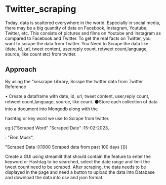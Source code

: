 # Twitter_scraping

Today, data is scattered everywhere in the world. Especially in social media, there may be a big quantity of data on Facebook, Instagram, Youtube, Twitter, etc. This consists of pictures and films on Youtube and Instagram as compared to Facebook and Twitter. To get the real facts on Twitter, you want to scrape the data from Twitter. You Need to Scrape the data like (date, id, url, tweet content, user,reply count, retweet count,language, source, like count etc) from twitter.

## Approach

By using the "snscrape Library, Scrape the twitter data from Twitter Reference

• Create a dataframe with date, id, url, tweet content, user,reply count, retweet count,language, source, like count. ⚫Store each collection of data into a document into Mongodb along with the

hashtag or key word we use to Scrape from twitter.

eg:({"Scraped Word" "Scraped Date" :15-02-2023,

: "Elon Musk",

"Scraped Data :[{1000 Scraped data from past 100 days }]})

Create a GUI using streamlit that should contain the feature to enter the keyword or Hashtag to be searched, select the date range and limit the tweet count need to be scraped. After scraping, the data needs to be displayed in the page and need a button to upload the data into Database and download the data into csv and json format.
